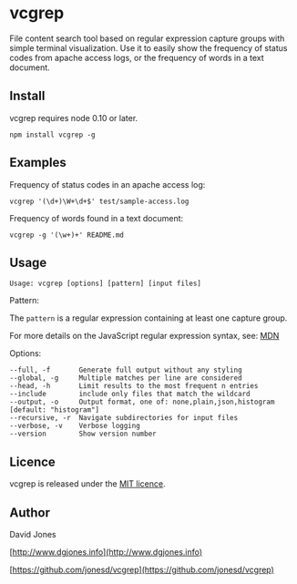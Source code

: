 # vcgrep

File content search tool based on regular expression capture groups with simple terminal visualization. Use it to
easily show the frequency of status codes from apache access logs, or the frequency of words in a text document.


## Install

vcgrep requires node 0.10 or later.

    npm install vcgrep -g


## Examples

Frequency of status codes in an apache access log:

    vcgrep '(\d+)\W+\d+$' test/sample-access.log


Frequency of words found in a text document:

    vcgrep -g '(\w+)+' README.md


## Usage

    Usage: vcgrep [options] [pattern] [input files]

Pattern:

The `pattern` is a regular expression containing at least one capture group.

For more details on the JavaScript regular expression syntax, see: [MDN](https://developer.mozilla.org/en-US/docs/Web/JavaScript/Guide/Regular_Expressions?redirectlocale=en-US&redirectslug=JavaScript%2FGuide%2FRegular_Expressions)

Options:

    --full, -f       Generate full output without any styling
    --global, -g     Multiple matches per line are considered
    --head, -h       Limit results to the most frequent n entries
    --include        include only files that match the wildcard
    --output, -o     Output format, one of: none,plain,json,histogram  [default: "histogram"]
    --recursive, -r  Navigate subdirectories for input files
    --verbose, -v    Verbose logging
    --version        Show version number

## Licence

vcgrep is released under the [MIT licence](https://github.com/jonesd/vcgrep/blob/master/LICENSE).


## Author

David Jones

[http://www.dgjones.info](http://www.dgjones.info)

[https://github.com/jonesd/vcgrep](https://github.com/jonesd/vcgrep)
